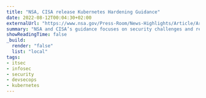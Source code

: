```yaml
---
title: "NSA, CISA release Kubernetes Hardening Guidance"
date: 2022-08-12T00:04:30+02:00
externalUrl: "https://www.nsa.gov/Press-Room/News-Highlights/Article/Article/2716980/nsa-cisa-release-kubernetes-hardening-guidance/"
summary: "NSA and CISA’s guidance focuses on security challenges and recommends system administrators harden their environments where possible."
showReadingTime: false
_build:
  render: "false"
  list: "local"
tags:
- itsec
- infosec
- security
- devsecops
- kubernetes
---
```

